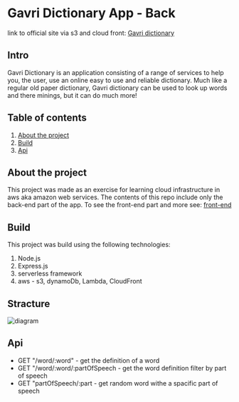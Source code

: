 # Gavri Dictionary App - Back

link to official site via s3 and cloud front: [Gavri dictionary](https://d3iwjb8npp9uhz.cloudfront.net/)

## Intro

Gavri Dictionary is an application consisting of a range of services to help you, the user, use an online easy to use and reliable dictionary. Much like a regular old paper dictionary, Gavri dictionary can be used to look up words and there minings, but it can do much more!

## Table of contents

1. [About the project](#about-the-project)
2. [Build](#build)
3. [Api](#api)

## About the project[](#about-the-project)

This project was made as an exercise for learning cloud infrastructure in aws aka amazon web services. The contents of this repo include only the back-end part of the app.
To see the front-end part and more see: [front-end](https://github.com/gavriel44/aws-dictionary-front-end)

## Build[](#build)

This project was build using the following technologies:

1.  Node.js
2.  Express.js
3.  serverless framework
3.  aws - s3, dynamoDb, Lambda, CloudFront

## Stracture

![diagram](https://docs.aws.amazon.com/whitepapers/latest/microservices-on-aws/images/image4.png)

## Api[](#api)

- GET "/word/:word" - get the definition of a word
- GET "/word/:word/:partOfSpeech - get the word definition filter by part of speech
- GET "partOfSpeech/:part - get random word withe a spacific part of speech

